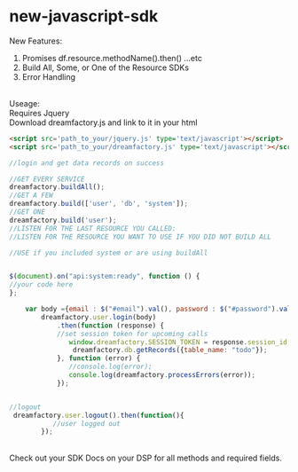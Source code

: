 new-javascript-sdk
==================



New Features:
<ol>
<li>Promises df.resource.methodName().then() ...etc
<li>Build All, Some, or One of the Resource SDKs
<li>Error Handling
</ol>
<br/>
Useage:
<br/>
Requires Jquery<br/>
Download dreamfactory.js and link to it in your html

```html
<script src='path_to_your/jquery.js' type='text/javascript'></script>
<script src='path_to_your/dreamfactory.js' type='text/javascript'></script>
```

```javascript
//login and get data records on success

//GET EVERY SERVICE
dreamfactory.buildAll();
//GET A FEW
dreamfactory.build(['user', 'db', 'system']);
//GET ONE
dreamfactory.build('user');
//LISTEN FOR THE LAST RESOURCE YOU CALLED:
//LISTEN FOR THE RESOURCE YOU WANT TO USE IF YOU DID NOT BUILD ALL

//USE if you included system or are using buildAll


$(document).on("api:system:ready", function () {
//your code here
};

    var body ={email : $("#email").val(), password : $("#password").val()};
        dreamfactory.user.login(body)
            .then(function (response) {
            //set session token for upcoming calls
               window.dreamfactory.SESSION_TOKEN = response.session_id;
                dreamfactory.db.getRecords({table_name: "todo"});
            }, function (error) {
               //console.log(error);
               console.log(dreamfactory.processErrors(error));
            });


//logout
 dreamfactory.user.logout().then(function(){
           //user logged out
        });

```
<br/>
Check out your SDK Docs on your DSP for all methods and required fields.
